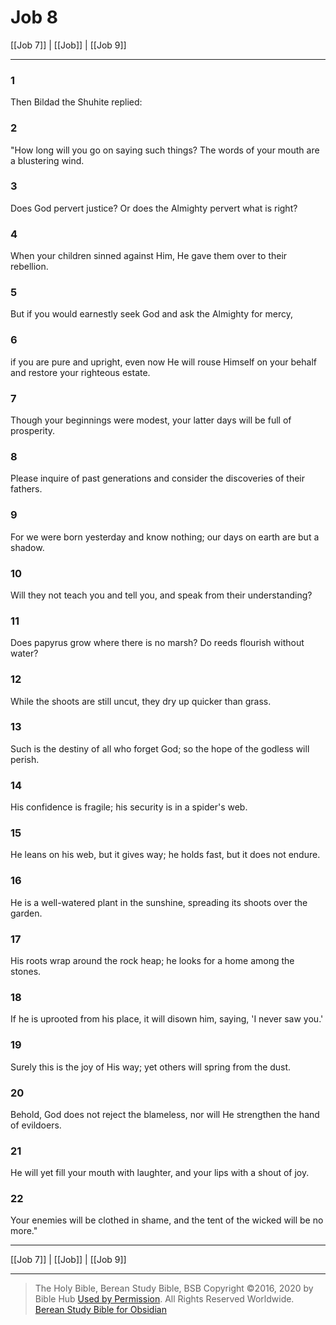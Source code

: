 # Job 8

[[Job 7]] | [[Job]] | [[Job 9]]

---

### 1
Then Bildad the Shuhite replied:

### 2
"How long will you go on saying such things? The words of your mouth are a blustering wind.

### 3
Does God pervert justice? Or does the Almighty pervert what is right?

### 4
When your children sinned against Him, He gave them over to their rebellion.

### 5
But if you would earnestly seek God and ask the Almighty for mercy,

### 6
if you are pure and upright, even now He will rouse Himself on your behalf and restore your righteous estate.

### 7
Though your beginnings were modest, your latter days will be full of prosperity.

### 8
Please inquire of past generations and consider the discoveries of their fathers.

### 9
For we were born yesterday and know nothing; our days on earth are but a shadow.

### 10
Will they not teach you and tell you, and speak from their understanding?

### 11
Does papyrus grow where there is no marsh? Do reeds flourish without water?

### 12
While the shoots are still uncut, they dry up quicker than grass.

### 13
Such is the destiny of all who forget God; so the hope of the godless will perish.

### 14
His confidence is fragile; his security is in a spider's web.

### 15
He leans on his web, but it gives way; he holds fast, but it does not endure.

### 16
He is a well-watered plant in the sunshine, spreading its shoots over the garden.

### 17
His roots wrap around the rock heap; he looks for a home among the stones.

### 18
If he is uprooted from his place, it will disown him, saying, 'I never saw you.'

### 19
Surely this is the joy of His way; yet others will spring from the dust.

### 20
Behold, God does not reject the blameless, nor will He strengthen the hand of evildoers.

### 21
He will yet fill your mouth with laughter, and your lips with a shout of joy.

### 22
Your enemies will be clothed in shame, and the tent of the wicked will be no more."

---

[[Job 7]] | [[Job]] | [[Job 9]]

---

> The Holy Bible, Berean Study Bible, BSB
> Copyright &copy;2016, 2020 by Bible Hub
> [Used by Permission](https://berean.bible/terms.htm). All Rights Reserved Worldwide.
> [Berean Study Bible for Obsidian](https://github.com/gapmiss/berean-study-bible-for-obsidian)


